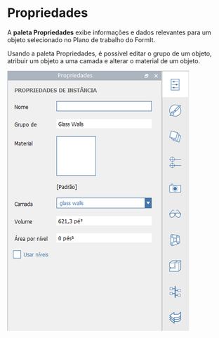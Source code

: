 # Propriedades

A **paleta Propriedades** exibe informações e dados relevantes para um objeto selecionado no Plano de trabalho do FormIt.

Usando a paleta Propriedades, é possível editar o grupo de um objeto, atribuir um objeto a uma camada e alterar o material de um objeto.

![](../.gitbook/assets/properties_palette.png)



